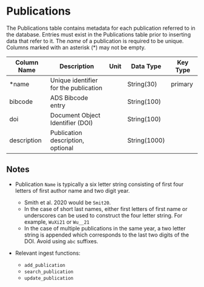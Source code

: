 # Publications

The Publications table contains metadata for each publication referred to in the database. 
Entries must exist in the Publications table prior to inserting data that refer to it.
The *name* of a publication is required to be unique.
Columns marked with an asterisk (*) may not be empty.

| Column Name | Description  | Unit  | Data Type | Key Type  |
|---|---|---|---|---|
| *name          | Unique identifier for the publication |   | String(30)  | primary   |
| bibcode       | ADS Bibcode entry |   | String(100)  |    |
| doi           | Document Object Identifier (DOI) |   | String(100)  |    |
| description   | Publication description, optional |   | String(1000)  |    |

## Notes
- Publication `Name` is typically a six letter string consisting of first four letters of first author name and two digit year. 
  - Smith et al. 2020 would be `Smit20`.
  - In the case of short last names, either first letters of first name or underscores can be used to construct the four letter string. 
    For example, `WuXi21` or `Wu__21`
  - In the case of multiple publications in the same year, a two letter string is appended which corresponds to the 
    last two digits of the DOI. Avoid using `abc` suffixes.
    
- Relevant ingest functions:
  - `add_publication`
  - `search_publication`
  - `update_publication`